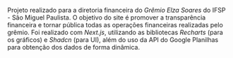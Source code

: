 Projeto realizado para a diretoria financeira do *Grêmio Elza Soares* do IFSP - São Miguel Paulista. O objetivo do site é promover a transparência financeira e tornar pública todas as operações financeiras realizadas pelo grêmio.
Foi realizado com *Next.js*, utilizando as bibliotecas *Recharts* (para os gráficos) e *Shadcn* (para UI), além do uso da API do Google Planilhas para obtenção dos dados de forma dinâmica.